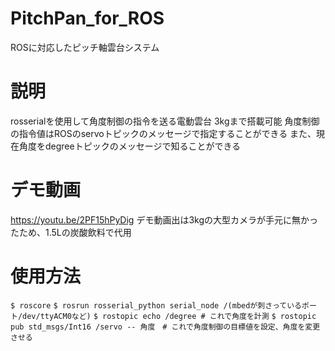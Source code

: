 # PitchPan_for_ROS
ROSに対応したピッチ軸雲台システム
# 説明
rosserialを使用して角度制御の指令を送る電動雲台
3kgまで搭載可能
角度制御の指令値はROSのservoトピックのメッセージで指定することができる
また、現在角度をdegreeトピックのメッセージで知ることができる
# デモ動画
https://youtu.be/2PF15hPyDig
デモ動画出は3kgの大型カメラが手元に無かったため、1.5Lの炭酸飲料で代用
# 使用方法
```$ roscore```
```$ rosrun rosserial_python serial_node /(mbedが刺さっているポート/dev/ttyACM0など)```
```$ rostopic echo /degree # これで角度を計測```
```$ rostopic pub std_msgs/Int16 /servo -- 角度　# これで角度制御の目標値を設定、角度を変更させる```
